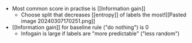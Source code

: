 - Most common score in practise is [[Information gain]]
	- Choose split that decreases [[entropy]] of labels the most![[Pasted image 20240307170251.png]]
- [[Information gain]] for baseline rule ("do nothing") is 0
	- Infogain is large if labels are "more predictable" ("less random")